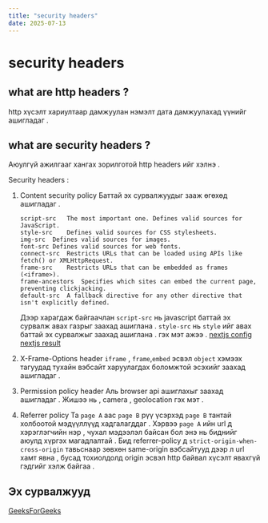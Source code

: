```yaml
---
title: "security headers"
date: 2025-07-13
---
```


# security headers

## what are http headers ?

http хүсэлт хариултаар дамжуулан нэмэлт дата дамжуулахад үүнийг ашигладаг .

## what are security headers ?

Аюулгүй ажилгааг хангах зорилготой http headers ийг хэлнэ .

Security headers :

1. Content security policy
   Баттай эх сурвалжуудыг зааж өгөхөд ашигладаг .

   ```
   script-src	The most important one. Defines valid sources for JavaScript.
   style-src	Defines valid sources for CSS stylesheets.
   img-src	Defines valid sources for images.
   font-src	Defines valid sources for web fonts.
   connect-src	Restricts URLs that can be loaded using APIs like fetch() or XMLHttpRequest.
   frame-src	Restricts URLs that can be embedded as frames (<iframe>).
   frame-ancestors	Specifies which sites can embed the current page, preventing clickjacking.
   default-src	A fallback directive for any other directive that isn't explicitly defined.
   ```

   Дээр харагдаж байгаачлан `script-src` нь javascript баттай эх сурвалж авах газрыг заахад ашиглана . `style-src` нь `style` ийг авах баттай эх сурвалжыг заахад ашиглана . гэх мэт ажээ .
   [nextjs config](./static/content-security-policy-nextjs-config.png)
   [nextjs result](./static/content-security-policy-nextjs-result.png)

2. X-Frame-Options header
   `iframe` , `frame`,`embed` эсвэл `object` хэмээх тагуудад тухайн вэбсайт харуулагдах боломжтой эсэхийг заахад ашигладаг .
3. Permission policy header
   Аль browser api ашиглахыг заахад ашигладаг .
   Жишээ нь , camera , geolocation гэх мэт .
4. Referrer policy
   Та `page A` аас `page B` рүү үсэрхэд `page B` тантай холбоотой мэдүүллүүд хадгалагддаг . Хэрвээ `page A` ийн url д хэрэглэгчийн нэр , чухал мэдээлэл байсан бол энэ нь биднийг аюулд хүргэх магадлалтай .
   Бид referrer-policy д `strict-origin-when-cross-origin` тавьснаар зөвхөн same-origin вэбсайтууд дээр л url хамт явна , бусад тохиолдолд origin эсвэл http байвал хүсэлт явахгүй гэдгийг хэлж байгаа .

## Эх сурвалжууд

[GeeksForGeeks](https://www.geeksforgeeks.org/nextjs/next-js-security-headers/)
